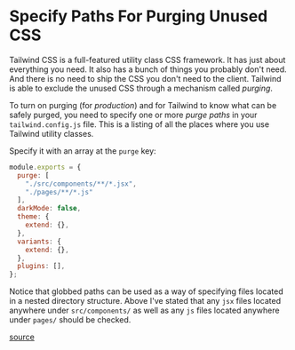 # Specify Paths For Purging Unused CSS

Tailwind CSS is a full-featured utility class CSS framework. It has just about
everything you need. It also has a bunch of things you probably don't need. And
there is no need to ship the CSS you don't need to the client. Tailwind is able
to exclude the unused CSS through a mechanism called _purging_.

To turn on purging (for _production_) and for Tailwind to know what can be
safely purged, you need to specify one or more _purge paths_ in your
`tailwind.config.js` file. This is a listing of all the places where you use
Tailwind utility classes.

Specify it with an array at the `purge` key:

```javascript
module.exports = {
  purge: [
    "./src/components/**/*.jsx",
    "./pages/**/*.js"
  ],
  darkMode: false,
  theme: {
    extend: {},
  },
  variants: {
    extend: {},
  },
  plugins: [],
};
```

Notice that globbed paths can be used as a way of specifying files located in a
nested directory structure. Above I've stated that any `jsx` files located
anywhere under `src/components/` as well as any `js` files located anywhere
under `pages/` should be checked.

[source](https://tailwindcss.com/docs/optimizing-for-production#basic-usage)
